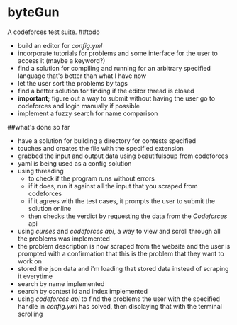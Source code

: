 # byteGun 
A codeforces test suite. 
##todo
- build an editor for _config.yml_
- incorporate tutorials for problems and some interface for the user to access it (maybe a keyword?)
- find a solution for compiling and running for an arbitrary specified language that's better than what I have now
- let the user sort the problems by tags
- find a better solution for finding if the editor thread is closed
- **important;** figure out a way to submit without having the user go to codeforces and login manually if possible
- implement a fuzzy search for name comparison

##what's done so far
- have a solution for building a directory for contests specified
- touches and creates the file with the specified extension
- grabbed the input and output data using beautifulsoup from codeforces
- yaml is being used as a config solution
- using threading
    - to check if the program runs without errors
    - if it does, run it against all the input that you scraped from codeforces
    - if it agrees with the test cases, it prompts the user to submit the solution online
    - then checks the verdict by requesting the data from the _Codeforces_ api
- using _curses_ and _codeforces api_, a way to view and scroll through all the problems was implemented
- the problem description is now scraped from the website and the user is prompted with a confirmation that this is the problem that they want to work on
- stored the json data and i'm loading that stored data instead of scraping it everytime
- search by name implemented
- search by contest id and index implemented
- using _codeforces api_ to find the problems the user with the specified handle in _config.yml_ has solved, then displaying that with the terminal scrolling
